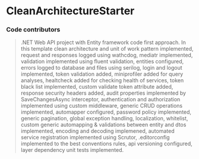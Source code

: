 # CleanArchitectureStarter

### Code contributors

> .NET Web API project with Entity framework code first approach. In this template clean architecture and unit of work pattern implemented,
> request and responses logged using wathcdog,
> mediatr implemented,
> validation implemented using fluent validation,
> entities configured,
> errors logged to database and files using serilog,
> login and logout implemented, token validation added,
> miniprofiler added for query analyses,
> healtcheck added for checking health of services,
> token black list implemented, custom validate token attribute added,
> response security headers added, audit properties implemented by SaveChangesAsync interceptor,
> authentication and authorization implemented using custom middleware, generic CRUD operations implemented, automapper configured,
> password policy implemented,
> generic pagination, global exception handling, localization, whitelist, custom generic automapping & validations between entity and dtos implemented,
> encoding and decoding implemened,
> automated service registration implemented using Scrutor,
> .editorconfig implemented to the best conventions rules,
> api versioning configured,
> layer dependency unit tests implemented.
